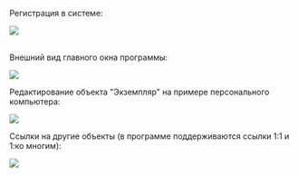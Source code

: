 Регистрация в системе:
<div><a href='http://1.bp.blogspot.com/_WD_GktN32VM/S3fqIYqizbI/AAAAAAAAALI/Rr6XgmqMkss/s1600-h/platon0.png'><img src='http://1.bp.blogspot.com/_WD_GktN32VM/S3fqIYqizbI/AAAAAAAAALI/Rr6XgmqMkss/s320/platon0.png' border='0' /></a></div><br />

Внешний вид главного окна программы:
<div><a href='http://1.bp.blogspot.com/_WD_GktN32VM/S3fop1PsRlI/AAAAAAAAALA/SizASWxa_5Y/s1600-h/platon1.png'><img src='http://1.bp.blogspot.com/_WD_GktN32VM/S3fop1PsRlI/AAAAAAAAALA/SizASWxa_5Y/s320/platon1.png' border='0' /></a></div>

Редактирование объекта "Экземпляр" на примере персонального компьютера:
<div><a href='http://2.bp.blogspot.com/_WD_GktN32VM/S3fquYyz8BI/AAAAAAAAALQ/Fdqw0I-SWPE/s1600-h/platon2.png'><img src='http://2.bp.blogspot.com/_WD_GktN32VM/S3fquYyz8BI/AAAAAAAAALQ/Fdqw0I-SWPE/s320/platon2.png' border='0' /></a></div>

Ссылки на другие объекты (в программе поддерживаются ссылки 1:1 и 1:ко многим):
<div><a href='http://1.bp.blogspot.com/_WD_GktN32VM/S3fr3STCanI/AAAAAAAAALo/m4ixu8KzY94/s1600-h/platon5.png'><img src='http://1.bp.blogspot.com/_WD_GktN32VM/S3fr3STCanI/AAAAAAAAALo/m4ixu8KzY94/s320/platon5.png' border='0' /></a></div>